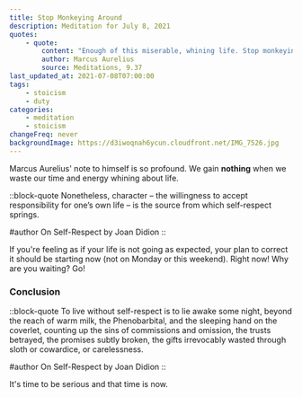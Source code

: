```yaml
---
title: Stop Monkeying Around
description: Meditation for July 8, 2021
quotes:
    - quote:
        content: "Enough of this miserable, whining life. Stop monkeying around! Why are you troubled? What's new here? What's so confounding? The one responsible? Take a good look. Or just the matter itself? Then look at that. There's nothing else to look at. And as far as the gods go, by now you could try being more straightforward and kind. It's the same, whether you've examined these things for a hundred years, or only three."
        author: Marcus Aurelius
        source: Meditations, 9.37
last_updated_at: 2021-07-08T07:00:00
tags:
    - stoicism
    - duty
categories:
    - meditation
    - stoicism
changeFreq: never
backgroundImage: https://d3iwoqnah6ycun.cloudfront.net/IMG_7526.jpg
---
```


Marcus Aurelius' note to himself is so profound. We gain **nothing** when we waste our time and energy whining about 
life.

::block-quote
Nonetheless, character – the willingness to accept responsibility for one’s own life – is the source from which 
self-respect springs.

#author
On Self-Respect by Joan Didion
::

If you're feeling as if your life is not going as expected, your plan to correct it should be starting now (not on 
Monday or this weekend). Right now! Why are you waiting? Go! 

### Conclusion

::block-quote
To live without self-respect is to lie awake some night, beyond the reach of warm milk, the Phenobarbital, 
and the sleeping hand on the coverlet, counting up the sins of commissions and omission, the trusts betrayed, the 
promises subtly broken, the gifts irrevocably wasted through sloth or cowardice, or carelessness.

#author
On Self-Respect by Joan Didion
::

It's time to be serious and that time is now.
